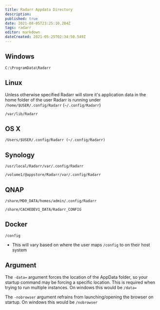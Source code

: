 ```yaml
---
title: Radarr Appdata Directory
description: 
published: true
date: 2021-08-05T23:25:10.284Z
tags: radarr
editor: markdown
dateCreated: 2021-05-25T02:34:50.549Z
---
```


## Windows

`C:\ProgramData\Radarr`

## Linux

Unless otherwise specified Radarr will store it's application data in the home folder of the user Radarr is running under `/home/$USER/.config/Radarr` (`~/.config/Radarr`)

`/var/lib/Radarr`

## OS X

`/Users/$USER/.config/Radarr (~/.config/Radarr)`

## Synology

`/usr/local/Radarr/var/.config/Radarr`

`/volume1/@appstore/Radarr/var/.config/Radarr`

## QNAP

`/share/MD0_DATA/homes/admin/.config/Radarr`

`/share/CACHEDEV1_DATA/Radarr_CONFIG`

## Docker

`/config`
- This will vary based on where the user maps `/config` to on their host system

## Argument

The `-data=` argument forces the location of the AppData folder, so your startup command may be forcing a specific location. This is required when trying to run multiple instances. On windows this would be `/data=`

The `-nobrowser` argument refrains from launching/opening the browser on startup. On windows this would be `/nobrowser`

